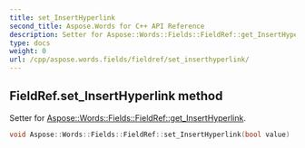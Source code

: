```yaml
---
title: set_InsertHyperlink
second_title: Aspose.Words for C++ API Reference
description: Setter for Aspose::Words::Fields::FieldRef::get_InsertHyperlink. 
type: docs
weight: 0
url: /cpp/aspose.words.fields/fieldref/set_inserthyperlink/
---
```

## FieldRef.set_InsertHyperlink method


Setter for [Aspose::Words::Fields::FieldRef::get_InsertHyperlink](./get_inserthyperlink/).

```cpp
void Aspose::Words::Fields::FieldRef::set_InsertHyperlink(bool value)
```

